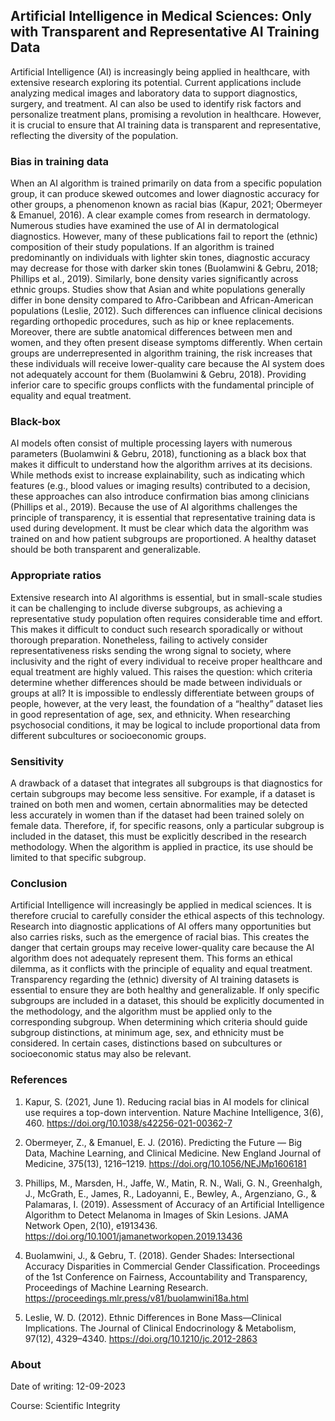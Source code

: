 ## Artificial Intelligence in Medical Sciences: Only with Transparent and Representative AI Training Data

Artificial Intelligence (AI) is increasingly being applied in healthcare, with extensive research exploring its potential. Current applications include analyzing medical images and laboratory data to support diagnostics, surgery, and treatment. AI can also be used to identify risk factors and personalize treatment plans, promising a revolution in healthcare. However, it is crucial to ensure that AI training data is transparent and representative, reflecting the diversity of the population.

### Bias in training data
When an AI algorithm is trained primarily on data from a specific population group, it can produce skewed outcomes and lower diagnostic accuracy for other groups, a phenomenon known as racial bias (Kapur, 2021; Obermeyer & Emanuel, 2016). A clear example comes from research in dermatology. Numerous studies have examined the use of AI in dermatological diagnostics. However, many of these publications fail to report the (ethnic) composition of their study populations. If an algorithm is trained predominantly on individuals with lighter skin tones, diagnostic accuracy may decrease for those with darker skin tones (Buolamwini & Gebru, 2018; Phillips et al., 2019). 
Similarly, bone density varies significantly across ethnic groups. Studies show that Asian and white populations generally differ in bone density compared to Afro-Caribbean and African-American populations (Leslie, 2012). Such differences can influence clinical decisions regarding orthopedic procedures, such as hip or knee replacements.
Moreover, there are subtle anatomical differences between men and women, and they often present disease symptoms differently. When certain groups are underrepresented in algorithm training, the risk increases that these individuals will receive lower-quality care because the AI system does not adequately account for them (Buolamwini & Gebru, 2018). Providing inferior care to specific groups conflicts with the fundamental principle of equality and equal treatment.

### Black-box
AI models often consist of multiple processing layers with numerous parameters (Buolamwini & Gebru, 2018), functioning as a black box that makes it difficult to understand how the algorithm arrives at its decisions. While methods exist to increase explainability, such as indicating which features (e.g., blood values or imaging results) contributed to a decision, these approaches can also introduce confirmation bias among clinicians (Phillips et al., 2019).
Because the use of AI algorithms challenges the principle of transparency, it is essential that representative training data is used during development. It must be clear which data the algorithm was trained on and how patient subgroups are proportioned. A healthy dataset should be both transparent and generalizable.

### Appropriate ratios
Extensive research into AI algorithms is essential, but in small-scale studies it can be challenging to include diverse subgroups, as achieving a representative study population often requires considerable time and effort. This makes it difficult to conduct such research sporadically or without thorough preparation. Nonetheless, failing to actively consider representativeness risks sending the wrong signal to society, where inclusivity and the right of every individual to receive proper healthcare and equal treatment are highly valued.
This raises the question: which criteria determine whether differences should be made between individuals or groups at all? It is impossible to endlessly differentiate between groups of people, however, at the very least, the foundation of a “healthy” dataset lies in good representation of age, sex, and ethnicity. When researching psychosocial conditions, it may be logical to include proportional data from different subcultures or socioeconomic groups.

### Sensitivity
A drawback of a dataset that integrates all subgroups is that diagnostics for certain subgroups may become less sensitive. For example, if a dataset is trained on both men and women, certain abnormalities may be detected less accurately in women than if the dataset had been trained solely on female data. Therefore, if, for specific reasons, only a particular subgroup is included in the dataset, this must be explicitly described in the research methodology. When the algorithm is applied in practice, its use should be limited to that specific subgroup.


### Conclusion
Artificial Intelligence will increasingly be applied in medical sciences. It is therefore crucial to carefully consider the ethical aspects of this technology. Research into diagnostic applications of AI offers many opportunities but also carries risks, such as the emergence of racial bias. This creates the danger that certain groups may receive lower-quality care because the AI algorithm does not adequately represent them. This forms an ethical dilemma, as it conflicts with the principle of equality and equal treatment. Transparency regarding the (ethnic) diversity of AI training datasets is essential to ensure they are both healthy and generalizable. If only specific subgroups are included in a dataset, this should be explicitly documented in the methodology, and the algorithm must be applied only to the corresponding subgroup. When determining which criteria should guide subgroup distinctions, at minimum age, sex, and ethnicity must be considered. In certain cases, distinctions based on subcultures or socioeconomic status may also be relevant.

### References

1. Kapur, S. (2021, June 1). Reducing racial bias in AI models for clinical use requires a top-down intervention. Nature Machine Intelligence, 3(6), 460. https://doi.org/10.1038/s42256-021-00362-7

2. Obermeyer, Z., & Emanuel, E. J. (2016). Predicting the Future — Big Data, Machine Learning, and Clinical Medicine. New England Journal of Medicine, 375(13), 1216–1219. https://doi.org/10.1056/NEJMp1606181

3. Phillips, M., Marsden, H., Jaffe, W., Matin, R. N., Wali, G. N., Greenhalgh, J., McGrath, E., James, R., Ladoyanni, E., Bewley, A., Argenziano, G., & Palamaras, I. (2019). Assessment of Accuracy of an Artificial Intelligence Algorithm to Detect Melanoma in Images of Skin Lesions. JAMA Network Open, 2(10), e1913436. https://doi.org/10.1001/jamanetworkopen.2019.13436

4. Buolamwini, J., & Gebru, T. (2018). Gender Shades: Intersectional Accuracy Disparities in Commercial Gender Classification. Proceedings of the 1st Conference on Fairness, Accountability and Transparency, Proceedings of Machine Learning Research. https://proceedings.mlr.press/v81/buolamwini18a.html

5. Leslie, W. D. (2012). Ethnic Differences in Bone Mass—Clinical Implications. The Journal of Clinical Endocrinology & Metabolism, 97(12), 4329–4340. https://doi.org/10.1210/jc.2012-2863

### About
Date of writing: 12-09-2023<p>
Course: Scientific Integrity
